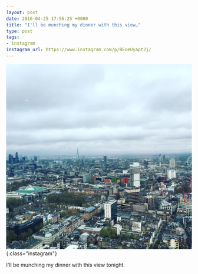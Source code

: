 ```yaml
---
layout: post
date: 2016-04-25 17:56:25 +0000
title: "I'll be munching my dinner with this view…"
type: post
tags:
- instagram
instagram_url: https://www.instagram.com/p/BEoeUyapt2j/
---
```


![Instagram - BEoeUyapt2j](/assets/BEoeUyapt2j.jpg){:class="instagram"}

I'll be munching my dinner with this view tonight.
